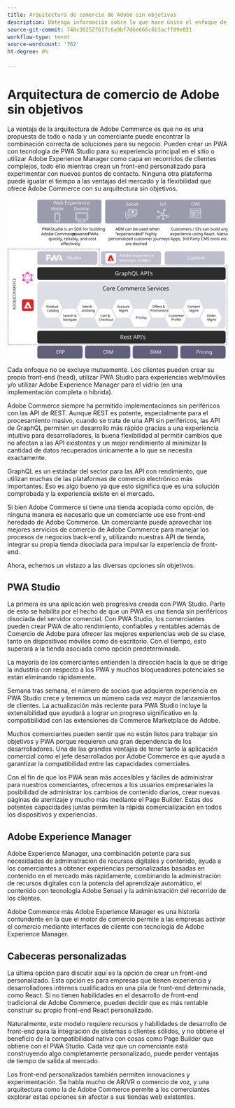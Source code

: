 ```yaml
---
title: Arquitectura de comercio de Adobe sin objetivos
description: Obtenga información sobre lo que hace único el enfoque de arquitectura sin objetivos de Adobe Commerce.
source-git-commit: 748c302527617c6a9bf7d6e666c6b3acff89e021
workflow-type: tm+mt
source-wordcount: '762'
ht-degree: 0%

---
```



# Arquitectura de comercio de Adobe sin objetivos

La ventaja de la arquitectura de Adobe Commerce es que no es una propuesta de todo o nada y un comerciante puede encontrar la combinación correcta de soluciones para su negocio. Pueden crear un PWA con tecnología de PWA Studio para su experiencia principal en el sitio o utilizar Adobe Experience Manager como capa en recorridos de clientes complejos, todo ello mientras crean un front-end personalizado para experimentar con nuevos puntos de contacto. Ninguna otra plataforma puede igualar el tiempo a las ventajas del mercado y la flexibilidad que ofrece Adobe Commerce con su arquitectura sin objetivos.

![Diagrama de una arquitectura de tienda de comercio de Adobe sin objetivos](../../../assets/playbooks/headless-storefront-architecture.svg)

Cada enfoque no se excluye mutuamente. Los clientes pueden crear su propio front-end (head), utilizar PWA Studio para experiencias web/móviles y/o utilizar Adobe Experience Manager para el vidrio (en una implementación completa o híbrida).

Adobe Commerce siempre ha permitido implementaciones sin periféricos con las API de REST. Aunque REST es potente, especialmente para el procesamiento masivo, cuando se trata de una API sin periféricos, las API de GraphQL permiten un desarrollo más rápido gracias a una experiencia intuitiva para desarrolladores, la buena flexibilidad al permitir cambios que no afectan a las API existentes y un mejor rendimiento al minimizar la cantidad de datos recuperados únicamente a lo que se necesita exactamente.

GraphQL es un estándar del sector para las API con rendimiento, que utilizan muchas de las plataformas de comercio electrónico más importantes. Eso es algo bueno ya que esto significa que es una solución comprobada y la experiencia existe en el mercado.

Si bien Adobe Commerce sí tiene una tienda acoplada como opción, de ninguna manera es necesario que un comerciante use ese front-end heredado de Adobe Commerce. Un comerciante puede aprovechar los mejores servicios de comercio de Adobe Commerce para manejar los procesos de negocios back-end y, utilizando nuestras API de tienda, integrar su propia tienda disociada para impulsar la experiencia de front-end.

Ahora, echemos un vistazo a las diversas opciones sin objetivos.

## PWA Studio

La primera es una aplicación web progresiva creada con PWA Studio. Parte de esto se habilita por el hecho de que un PWA es una tienda sin periféricos disociada del servidor comercial. Con PWA Studio, los comerciantes pueden crear PWA de alto rendimiento, confiables y rentables además de Comercio de Adobe para ofrecer las mejores experiencias web de su clase, tanto en dispositivos móviles como de escritorio. Con el tiempo, esto superará a la tienda asociada como opción predeterminada.

La mayoría de los comerciantes entienden la dirección hacia la que se dirige la industria con respecto a los PWA y muchos bloqueadores potenciales se están eliminando rápidamente.

Semana tras semana, el número de socios que adquieren experiencia en PWA Studio crece y tenemos un número cada vez mayor de lanzamientos de clientes. La actualización más reciente para PWA Studio incluye la extensibilidad que ayudará a lograr un progreso significativo en la compatibilidad con las extensiones de Commerce Marketplace de Adobe.

Muchos comerciantes pueden sentir que no están listos para trabajar sin objetivos y PWA porque requieren una gran dependencia de los desarrolladores. Una de las grandes ventajas de tener tanto la aplicación comercial como el jefe desarrollados por Adobe Commerce es que ayuda a garantizar la compatibilidad entre las capacidades comerciales.

Con el fin de que los PWA sean más accesibles y fáciles de administrar para nuestros comerciantes, ofrecemos a los usuarios empresariales la posibilidad de administrar los cambios de contenido diarios, crear nuevas páginas de aterrizaje y mucho más mediante el Page Builder. Estas dos potentes capacidades juntas permiten la rápida comercialización en todos los dispositivos y experiencias.

## Adobe Experience Manager

Adobe Experience Manager, una combinación potente para sus necesidades de administración de recursos digitales y contenido, ayuda a los comerciantes a obtener experiencias personalizadas basadas en contenido en el mercado más rápidamente, combinando la administración de recursos digitales con la potencia del aprendizaje automático, el contenido con tecnología Adobe Sensei y la administración del recorrido de los clientes.

Adobe Commerce más Adobe Experience Manager es una historia contundente en la que el motor de comercio permite a las empresas activar el comercio mediante interfaces de cliente con tecnología de Adobe Experience Manager.

## Cabeceras personalizadas

La última opción para discutir aquí es la opción de crear un front-end personalizado. Esta opción es para empresas que tienen experiencia y desarrolladores internos cualificados en una pila de front-end determinada, como React. Si no tienen habilidades en el desarrollo de front-end tradicional de Adobe Commerce, pueden decidir que es más rentable construir su propio front-end React personalizado.

Naturalmente, este modelo requiere recursos y habilidades de desarrollo de front-end para la integración de sistemas o clientes sólidos, y no obtiene el beneficio de la compatibilidad nativa con cosas como Page Builder que obtiene con el PWA Studio. Cada vez que un comerciante está construyendo algo completamente personalizado, puede perder ventajas de tiempo de salida al mercado.

Los front-end personalizados también permiten innovaciones y experimentación. Se habla mucho de AR/VR o comercio de voz, y una arquitectura como la de Adobe Commerce permite a los comerciantes explorar estas opciones sin afectar a sus tiendas web existentes.

